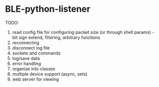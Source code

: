 
# BLE-python-listener

TODO:

1. read config file for configuring packet size (or through shell params) - bit sign extend, filtering, arbitrary functions
1. reconnecting
1. disconnect log file
1. sockets and commands
1. log/save data
1. error handling
1. organize into classes
1. multiple device support (async, sets)
1. web server for viewing
